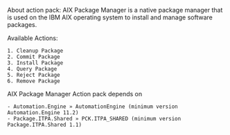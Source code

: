 About action pack:
	AIX Package Manager is a native package manager that is used on the IBM AIX operating system to install and manage software packages.
	
Available Actions:

	1. Cleanup Package
	2. Commit Package
	3. Install Package
	4. Query Package
	5. Reject Package
	6. Remove Package
	

AIX Package Manager Action pack depends on

	- Automation.Engine » AutomationEngine (minimum version Automation.Engine 11.2)
	- Package.ITPA.Shared » PCK.ITPA_SHARED (minimum version Package.ITPA.Shared 1.1)
